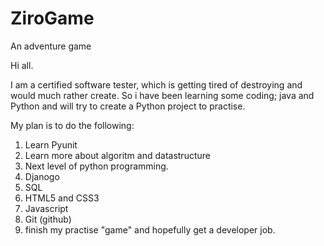 # ZiroGame
An adventure game

Hi all.

I am a certified software tester, which is getting tired of destroying and would much rather create. So i have been learning some coding; java and Python and will try to create a Python project to practise.

My plan is to do the following:
1. Learn Pyunit 
2. Learn more about algoritm and datastructure
3. Next level of python programming.
4. Djanogo
5. SQL
6. HTML5 and CSS3
7. Javascript
8. Git (github)
9. finish my practise "game" and hopefully get a developer job.
